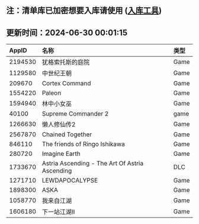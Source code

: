 ## 注：清单库已加密想要入库请使用 ([入库工具](https://github.com/BlankTMing/ManifestAutoUpdate/releases))

## 更新时间：2024-06-30 00:01:15
| AppID | 名称 | 类型  |
| :-------------------- | :----------------------------- | :----------- |
| 2194530 | 犹格索托斯的庭院| Game |
| 1129580 | 中世纪王朝| Game |
| 209670 | Cortex Command| Game |
| 1554220 | Paleon| Game |
| 1594940 | 林中小女巫| Game |
| 40100 | Supreme Commander 2| game |
| 1266630 | 懒人修仙传2| Game |
| 2567870 | Chained Together| Game |
| 846110 | The friends of Ringo Ishikawa| Game |
| 280720 | Imagine Earth| Game |
| 1733670 | Astria Ascending - The Art Of Astria Ascending| DLC |
| 1271710 | LEWDAPOCALYPSE| Game |
| 1898300 | ASKA| Game |
| 1058770 | 我来自江湖| Game |
| 1606180 | 下一站江湖Ⅱ| Game |
